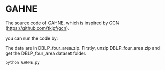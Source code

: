 # GAHNE
The source code of GAHNE, which is inspired by GCN (https://github.com/tkipf/gcn).

you can run the code by:

The data are in DBLP_four_area.zip. Firstly, unzip DBLP_four_area.zip and get the DBLP_four_area dataset folder.

```cpp
python GAHNE.py
```
